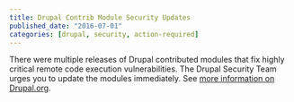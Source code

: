```yaml
---
title: Drupal Contrib Module Security Updates
published_date: "2016-07-01"
categories: [drupal, security, action-required]
---
```

There were multiple releases of Drupal contributed modules that fix highly critical remote code execution vulnerabilities. The Drupal Security Team urges you to update the modules immediately. See [more information on Drupal.org](https://www.drupal.org/psa-2016-001).
